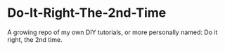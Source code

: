 # Do-It-Right-The-2nd-Time
A growing repo of my own DIY tutorials, or more personally named: Do it right, the 2nd time.
